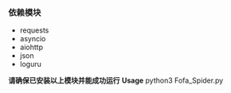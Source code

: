 ### 依赖模块
 - requests
 - asyncio
 - aiohttp
 - json
 - loguru


 **请确保已安装以上模块并能成功运行**
 **Usage**
 python3 Fofa_Spider.py
